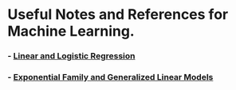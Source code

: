 # Useful Notes and References for Machine Learning.

### - [Linear and Logistic Regression](lin_log_regression/lin_log_regr.ipynb)

### - [Exponential Family and Generalized Linear Models](exp_fam_glm/exp_fam_glm.ipynb)
